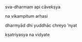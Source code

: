sva-dharmam api cāvekṣya

na vikampitum arhasi

dharmyād dhi yuddhāc chreyo ’nyat

kṣatriyasya na vidyate
